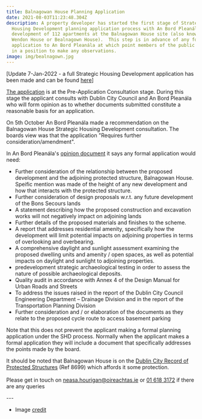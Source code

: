 ```yaml
---
title: Balnagowan House Planning Application
date: 2021-08-03T11:23:48.304Z
description: A property developer has started the first stage of Strategic
  Housing Development planning application process with An Bord Pleanála for the
  development of 112 apartments at the Balnagowan House site (also know as
  Wendon House or Bealnagown House).  This step is in advance of any formal
  application to An Bord Pleanála at which point members of the public would be
  in a position to make any observations.
image: img/bealnagown.jpg
---
```

[Update 7-Jan-2022 - a full Strategic Housing Development application has been made and can be found [here](/post/balnagowan-shd)]

[The application](https://www.pleanala.ie/en-ie/case/310668) is at the Pre-Application Consultation stage. During this stage the applicant consults with Dublin City Council and An Bord Pleanála who will form opinion as to whether documents submitted constitute a reasonable basis for an application.

On 5th October An Bord Pleanála made a recommendation on the Balnagowan House Strategic Housing Development consultation. The boards view was that the application "Requires further consideration/amendment".

In An Bord Pleanála's [opinion document](/docs/Balnagowan-Pre-Application-Consultation-Opinion.pdf) it says any formal application would need:

* Further consideration of the relationship between the proposed development and the adjoining protected structure, Balnagowan House.  Speific mention was made of the height of any new development and how that interacts with the protected structure. 
* Further consideration of design proposals w.r.t. any future development of the Bons Secours lands 
* A statement describing how the proposed construction and excavation works will not negatively impact on adjoining lands
* Further details of the proposed materials and finishes to the scheme. 
* A report that addresses residential amenity, specifically how the development will limit potential impacts on adjoining properties in terms of overlooking and overbearing.
* A comprehensive daylight and sunlight assessment examining the proposed dwelling units and amenity / open spaces, as well as potential impacts on daylight and sunlight to adjoining properties.
* predevelopment strategic archaeological testing in order to assess the nature of possible archaeological deposits.
* Quality audit in accordance with Annex 4 of the Design Manual for Urban Roads and Streets
* To address the issues raised in the report of the Dublin City Council Engineering Department – Drainage Division and in the report of the Transportation Planning Division
* Further consideration and / or elaboration of the documents as they relate to the proposed cycle route to access basement parking

Note that this does not prevent the applicant making a formal planning ​application under the SHD process. Normally when the applicant makes a formal application they will include a document that specifically addresses the points made by the board.

It should be noted that Balnagowan House is on the [Dublin City Record of Protected Structures](https://www.dublincity.ie/sites/default/files/2020-08/dublin-city-development-plan-2016-2022-volume-4.pdf) (Ref 8699) which affords it some protection.\
\
Please get in touch on [neasa.hourigan@oireachtas.ie](mailto:neasa.hourigan@oireachtas.ie?subject=Balnagowan%20House%20Planning%20Application&body=Dear%20Neasa%2C%0D%0A%0D%0A) or  [01 618 3172](tel:+35316183172) if there are any queries

\---

* Image [credit](https://commons.wikimedia.org/wiki/File:Wendon_Bealnagown_House,_Glasnevin,_Dublin.jpg)